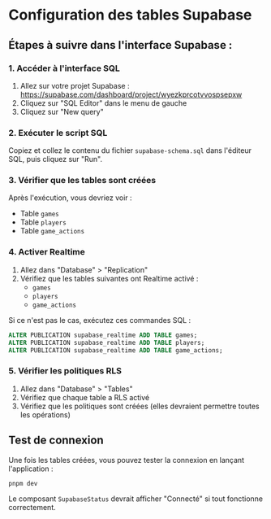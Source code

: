 # Configuration des tables Supabase

## Étapes à suivre dans l'interface Supabase :

### 1. Accéder à l'interface SQL

1. Allez sur votre projet Supabase : https://supabase.com/dashboard/project/wyezkprcotvvospsepxw
2. Cliquez sur "SQL Editor" dans le menu de gauche
3. Cliquez sur "New query"

### 2. Exécuter le script SQL

Copiez et collez le contenu du fichier `supabase-schema.sql` dans l'éditeur SQL, puis cliquez sur "Run".

### 3. Vérifier que les tables sont créées

Après l'exécution, vous devriez voir :

- Table `games`
- Table `players`
- Table `game_actions`

### 4. Activer Realtime

1. Allez dans "Database" > "Replication"
2. Vérifiez que les tables suivantes ont Realtime activé :
   - `games`
   - `players`
   - `game_actions`

Si ce n'est pas le cas, exécutez ces commandes SQL :

```sql
ALTER PUBLICATION supabase_realtime ADD TABLE games;
ALTER PUBLICATION supabase_realtime ADD TABLE players;
ALTER PUBLICATION supabase_realtime ADD TABLE game_actions;
```

### 5. Vérifier les politiques RLS

1. Allez dans "Database" > "Tables"
2. Vérifiez que chaque table a RLS activé
3. Vérifiez que les politiques sont créées (elles devraient permettre toutes les opérations)

## Test de connexion

Une fois les tables créées, vous pouvez tester la connexion en lançant l'application :

```bash
pnpm dev
```

Le composant `SupabaseStatus` devrait afficher "Connecté" si tout fonctionne correctement.
